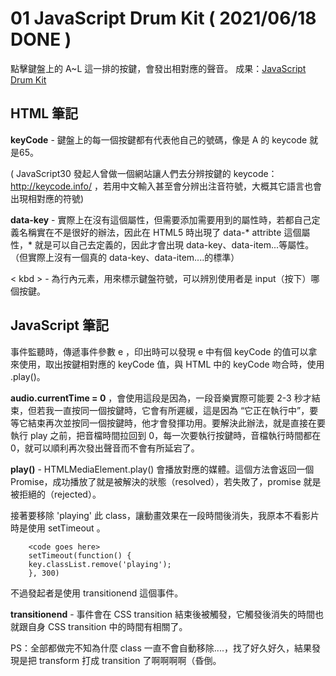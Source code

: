 
# 01 JavaScript Drum Kit ( 2021/06/18 DONE )
點擊鍵盤上的 A~L 這一排的按鍵，會發出相對應的聲音。
成果：[JavaScript Drum Kit](https://alice-nor.github.io/JavaScript30/01%20-%20JavaScript%20Drum%20Kit/index.html)

## HTML 筆記 ##

**keyCode** - 鍵盤上的每一個按鍵都有代表他自己的號碼，像是 A 的 keycode 就是65。

( JavaScript30 發起人曾做一個網站讓人們去分辨按鍵的 keycode：http://keycode.info/ ，若用中文輸入甚至會分辨出注音符號，大概其它語言也會出現相對應的符號)

**data-key** - 實際上在沒有這個屬性，但需要添加需要用到的屬性時，若都自己定義名稱實在不是很好的辦法，因此在 HTML5 時出現了 data-* attribte 這個屬性，* 就是可以自己去定義的，因此才會出現 data-key、data-item...等屬性。（但實際上沒有一個真的 data-key、data-item....的標準）

< kbd > - 為行內元素，用來標示鍵盤符號，可以辨別使用者是 input（按下）哪個按鍵。

## JavaScript 筆記 ##

事件監聽時，傳遞事件參數 e ，印出時可以發現 e 中有個 keyCode 的值可以拿來使用，取出按鍵相對應的 keyCode 值，與 HTML 中的 keyCode 吻合時，使用 .play()。

**audio.currentTime = 0** ，會使用這段是因為，一段音樂實際可能要 2-3 秒才結束，但若我一直按同一個按鍵時，它會有所遲緩，這是因為 “它正在執行中”，要等它結束再次並按同一個按鍵時，他才會發揮功用。要解決此辦法，就是直接在要執行 play 之前，把音檔時間拉回到 0，每一次要執行按鍵時，音檔執行時間都在 0，就可以順利再次發出聲音而不會有所延宕了。

**play()** - HTMLMediaElement.play() 會播放對應的媒體。這個方法會返回一個 Promise，成功播放了就是被解決的狀態（resolved），若失敗了，promise 就是被拒絕的（rejected）。

接著要移除 'playing' 此 class，讓動畫效果在一段時間後消失，我原本不看影片時是使用 setTimeout 。

        <code goes here>
        setTimeout(function() {
        key.classList.remove('playing');
        }, 300)


不過發起者是使用 transitionend 這個事件。

**transitionend** - 事件會在 CSS transition 結束後被觸發，它觸發後消失的時間也就跟自身 CSS transition 中的時間有相關了。

PS：全部都做完不知為什麼 class 一直不會自動移除....，找了好久好久，結果發現是把 transform 打成 transition 了啊啊啊啊（昏倒。




